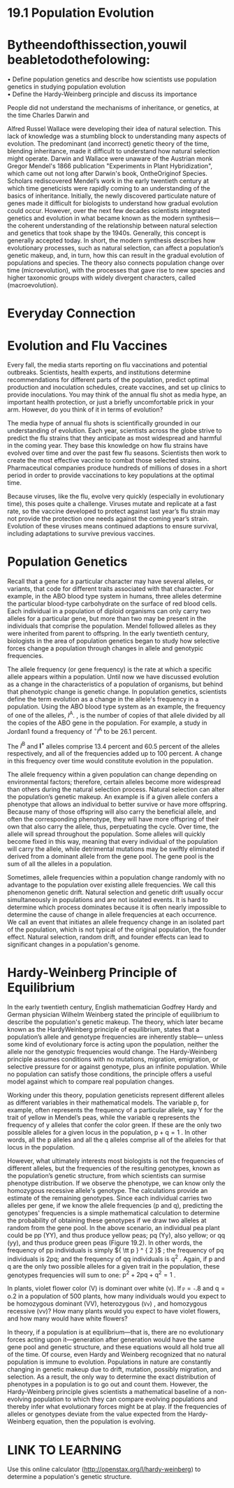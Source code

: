 # 19.1 Population Evolution

# Bytheendofthissection,youwil beabletodothefolowing:

• Define population genetics and describe how scientists use population genetics in studying population evolution   
• Define the Hardy-Weinberg principle and discuss its importance

People did not understand the mechanisms of inheritance, or genetics, at the time Charles Darwin and

Alfred Russel Wallace were developing their idea of natural selection. This lack of knowledge was a stumbling block to understanding many aspects of evolution. The predominant (and incorrect) genetic theory of the time, blending inheritance, made it difficult to understand how natural selection might operate. Darwin and Wallace were unaware of the Austrian monk Gregor Mendel's 1866 publication "Experiments in Plant Hybridization", which came out not long after Darwin's book, OntheOriginof Species. Scholars rediscovered Mendel’s work in the early twentieth century at which time geneticists were rapidly coming to an understanding of the basics of inheritance. Initially, the newly discovered particulate nature of genes made it difficult for biologists to understand how gradual evolution could occur. However, over the next few decades scientists integrated genetics and evolution in what became known as the modern synthesis—the coherent understanding of the relationship between natural selection and genetics that took shape by the 1940s. Generally, this concept is generally accepted today. In short, the modern synthesis describes how evolutionary processes, such as natural selection, can affect a population’s genetic makeup, and, in turn, how this can result in the gradual evolution of populations and species. The theory also connects population change over time (microevolution), with the processes that gave rise to new species and higher taxonomic groups with widely divergent characters, called (macroevolution).

# Everyday Connection

# Evolution and Flu Vaccines

Every fall, the media starts reporting on flu vaccinations and potential outbreaks. Scientists, health experts, and institutions determine recommendations for different parts of the population, predict optimal production and inoculation schedules, create vaccines, and set up clinics to provide inoculations. You may think of the annual flu shot as media hype, an important health protection, or just a briefly uncomfortable prick in your arm. However, do you think of it in terms of evolution?

The media hype of annual flu shots is scientifically grounded in our understanding of evolution. Each year, scientists across the globe strive to predict the flu strains that they anticipate as most widespread and harmful in the coming year. They base this knowledge on how flu strains have evolved over time and over the past few flu seasons. Scientists then work to create the most effective vaccine to combat those selected strains. Pharmaceutical companies produce hundreds of millions of doses in a short period in order to provide vaccinations to key populations at the optimal time.

Because viruses, like the flu, evolve very quickly (especially in evolutionary time), this poses quite a challenge. Viruses mutate and replicate at a fast rate, so the vaccine developed to protect against last year’s flu strain may not provide the protection one needs against the coming year’s strain. Evolution of these viruses means continued adaptions to ensure survival, including adaptations to survive previous vaccines.

# Population Genetics

Recall that a gene for a particular character may have several alleles, or variants, that code for different traits associated with that character. For example, in the ABO blood type system in humans, three alleles determine the particular blood-type carbohydrate on the surface of red blood cells. Each individual in a population of diploid organisms can only carry two alleles for a particular gene, but more than two may be present in the individuals that comprise the population. Mendel followed alleles as they were inherited from parent to offspring. In the early twentieth century, biologists in the area of population genetics began to study how selective forces change a population through changes in allele and genotypic frequencies.

The allele frequency (or gene frequency) is the rate at which a specific allele appears within a population. Until now we have discussed evolution as a change in the characteristics of a population of organisms, but behind that phenotypic change is genetic change. In population genetics, scientists define the term evolution as a change in the allele's frequency in a population. Using the ABO blood type system as an example, the frequency of one of the alleles, $I ^ { \mathrm { A } } .$ , is the number of copies of that allele divided by all the copies of the ABO gene in the population. For example, a study in Jordan1 found a frequency of $\mathrm { ^ { \circ } } I ^ { \mathrm { A } }$ to be 26.1 percent.

The $I ^ { \mathrm { B } }$ and $\boldsymbol { I ^ { \circ } }$ alleles comprise 13.4 percent and 60.5 percent of the alleles respectively, and all of the frequencies added up to 100 percent. A change in this frequency over time would constitute evolution in the population.

The allele frequency within a given population can change depending on environmental factors; therefore, certain alleles become more widespread than others during the natural selection process. Natural selection can alter the population’s genetic makeup. An example is if a given allele confers a phenotype that allows an individual to better survive or have more offspring. Because many of those offspring will also carry the beneficial allele, and often the corresponding phenotype, they will have more offspring of their own that also carry the allele, thus, perpetuating the cycle. Over time, the allele will spread throughout the population. Some alleles will quickly become fixed in this way, meaning that every individual of the population will carry the allele, while detrimental mutations may be swiftly eliminated if derived from a dominant allele from the gene pool. The gene pool is the sum of all the alleles in a population.

Sometimes, allele frequencies within a population change randomly with no advantage to the population over existing allele frequencies. We call this phenomenon genetic drift. Natural selection and genetic drift usually occur simultaneously in populations and are not isolated events. It is hard to determine which process dominates because it is often nearly impossible to determine the cause of change in allele frequencies at each occurrence. We call an event that initiates an allele frequency change in an isolated part of the population, which is not typical of the original population, the founder effect. Natural selection, random drift, and founder effects can lead to significant changes in a population's genome.

# Hardy-Weinberg Principle of Equilibrium

In the early twentieth century, English mathematician Godfrey Hardy and German physician Wilhelm Weinberg stated the principle of equilibrium to describe the population's genetic makeup. The theory, which later became known as the HardyWeinberg principle of equilibrium, states that a population’s allele and genotype frequencies are inherently stable— unless some kind of evolutionary force is acting upon the population, neither the allele nor the genotypic frequencies would change. The Hardy-Weinberg principle assumes conditions with no mutations, migration, emigration, or selective pressure for or against genotype, plus an infinite population. While no population can satisfy those conditions, the principle offers a useful model against which to compare real population changes.

Working under this theory, population geneticists represent different alleles as different variables in their mathematical models. The variable p, for example, often represents the frequency of a particular allele, say Y for the trait of yellow in Mendel’s peas, while the variable q represents the frequency of y alleles that confer the color green. If these are the only two possible alleles for a given locus in the population, $\mathsf { p } + \mathsf { q } = 1$ . In other words, all the p alleles and all the q alleles comprise all of the alleles for that locus in the population.

However, what ultimately interests most biologists is not the frequencies of different alleles, but the frequencies of the resulting genotypes, known as the population’s genetic structure, from which scientists can surmise phenotype distribution. If we observe the phenotype, we can know only the homozygous recessive allele's genotype. The calculations provide an estimate of the remaining genotypes. Since each individual carries two alleles per gene, if we know the allele frequencies (p and q), predicting the genotypes' frequencies is a simple mathematical calculation to determine the probability of obtaining these genotypes if we draw two alleles at random from the gene pool. In the above scenario, an individual pea plant could be pp (YY), and thus produce yellow peas; pq (Yy), also yellow; or qq (yy), and thus produce green peas (Figure 19.2). In other words, the frequency of pp individuals is simply ${ \tt p } ^ { 2 }$ ; the frequency of pq individuals is 2pq; and the frequency of qq individuals is ${ \mathsf { q } } ^ { 2 }$ . Again, if p and $\mathsf { q }$ are the only two possible alleles for a given trait in the population, these genotypes frequencies will sum to one: $\mathsf { p } ^ { 2 } + 2 \mathsf { p } \mathsf { q } + \mathsf { q } ^ { 2 } = \mathsf { 1 }$ .

In plants, violet flower color (V) is dominant over white (v). $\operatorname { I f } { \mathfrak { p } } = \circ . 8$ and $\mathsf { q } = \mathsf { o } . 2$ in a population of 500 plants, how many individuals would you expect to be homozygous dominant (VV), heterozygous $( \mathtt { V v } )$ , and homozygous recessive (vv)? How many plants would you expect to have violet flowers, and how many would have white flowers?

In theory, if a population is at equilibrium—that is, there are no evolutionary forces acting upon it—generation after generation would have the same gene pool and genetic structure, and these equations would all hold true all of the time. Of course, even Hardy and Weinberg recognized that no natural population is immune to evolution. Populations in nature are constantly changing in genetic makeup due to drift, mutation, possibly migration, and selection. As a result, the only way to determine the exact distribution of phenotypes in a population is to go out and count them. However, the Hardy-Weinberg principle gives scientists a mathematical baseline of a non-evolving population to which they can compare evolving populations and thereby infer what evolutionary forces might be at play. If the frequencies of alleles or genotypes deviate from the value expected from the Hardy-Weinberg equation, then the population is evolving.

# LINK TO LEARNING

Use this online calculator (http://openstax.org/l/hardy-weinberg) to determine a population's genetic structure.